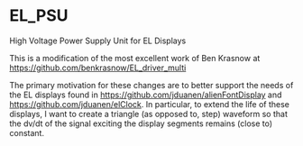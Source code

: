 # EL_PSU
High Voltage Power Supply Unit for EL Displays

This is a modification of the most excellent work of Ben Krasnow at https://github.com/benkrasnow/EL_driver_multi

The primary motivation for these changes are to better support the needs of the EL displays found in https://github.com/jduanen/alienFontDisplay and https://github.com/jduanen/elClock.
In particular, to extend the life of these displays, I want to create a triangle (as opposed to, step) waveform so that the dv/dt of the signal exciting the display segments remains (close to) constant.

